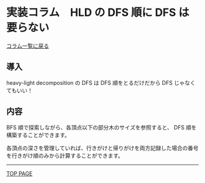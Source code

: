 # 実装コラム　HLD の DFS 順に DFS は要らない

[コラム一覧に戻る](../index.md)

## 導入

heavy-light decomposition の DFS は DFS 順をとるだけだから DFS じゃなくてもいい！

## 内容

BFS 順で探索しながら、各頂点以下の部分木のサイズを参照すると、 DFS 順を構築することができます。

各頂点の深さを管理していれば、行きがけと帰りがけを両方記録した場合の番号を行きがけ順のみから計算することができます。

---

[TOP PAGE](https://nachiavivias.github.io/cp-library/)


<script type="text/x-mathjax-config">MathJax.Hub.Config({tex2jax:{inlineMath:[['\$','\$']],processEscapes:true},CommonHTML: {matchFontHeight:false}});</script>
<script type="text/javascript" async src="https://cdnjs.cloudflare.com/ajax/libs/mathjax/2.7.1/MathJax.js?config=TeX-MML-AM_CHTML"></script>


